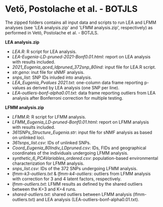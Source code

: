 # Vetö, Postolache et al. - BOTJLS

The zipped folders contains all input data and scripts to run LEA and LFMM analyses (see 'LEA analysis.zip' and 'LFMM analysis.zip', respectively) as performed in Vetö, Postolache et al. - BOTJLS.

**LEA analysis.zip**
- *LEA.R*: R script for LEA analysis.
- *LEA-Eugenia-LD-pruned-2021-Bonf0.01.html*: report on LEA analysis with results included.
- *2021_Eugenia_qced_ldpruned_372snp_80ind*: input file for LEA.R script.
- *str.geno*: inut file for sNMF analysis.
- *snps_list*: SNP IDs inluded into analysis.
- *LEA_Eugenia_Pvalues 2021.txt*: one-column data frame reporting p-values as derived by LEA analysis (one SNP per line).
- *LEA-outliers-bonf-alpha0.01.txt*: data frame reporting outliers from LEA analysis after Bonferroni correction for multiple testing.

**LFMM analysis.zip**
- *LFMM.R*: R script for LFMM analysis. 
- *LFMM_Eugenia_LD-pruned-Bonf0.01.html*: report on LFMM analysis with results included.
- *361SNPs_Structure_Eugenia.str*: input file for sNMF analysis as based on unlinked loci.
- *361snps_list.csv*: IDs of unlinked SNPs.
- *Coord_Eugenia_80Indiv_LDpruned.csv*: IDs, FIDs and geographical coordinates of the individuals undergoing LFMM analysis.
- *synthetic_6_PCAVariables_ordered.csv*: population-based environmental characterization for LFMM analysis.
- *snps_list.csv*: IDs of the 372 SNPs undergoing LFMM analysis.
- *lfmm-k3-outliers.txt* & *lfmm-k4-outliers*: outliers from LFMM analysis with correction for 3 and 4 latent factors, respectively.
- *lfmm-outliers.txt*: LFMM results as defined by the shared outliers between the K=3 and K=4 runs.
- *shared-outliers.txt*: shared outliers between LFMM analysis (lfmm-outliers.txt) and LEA analysis (LEA-outliers-bonf-alpha0.01.txt).
